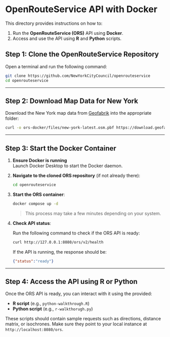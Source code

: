 
# OpenRouteService API with Docker

This directory provides instructions on how to:

1. Run the **OpenRouteService (ORS)** API using **Docker**.
2. Access and use the API using **R** and **Python** scripts.


## Step 1: Clone the OpenRouteService Repository

Open a terminal and run the following command:

```bash
git clone https://github.com/NewYorkCityCouncil/openrouteservice
cd openrouteservice
```

---

## Step 2: Download Map Data for New York

Download the New York map data from [Geofabrik](https://download.geofabrik.de/north-america/us/new-york.html) into the appropriate folder:

```bash
curl -o ors-docker/files/new-york-latest.osm.pbf https://download.geofabrik.de/north-america/us/new-york-latest.osm.pbf
```

---

## Step 3: Start the Docker Container

1. **Ensure Docker is running**  
   Launch Docker Desktop to start the Docker daemon.

2. **Navigate to the cloned ORS repository** (if not already there):

   ```bash
   cd openrouteservice
   ```

3. **Start the ORS container**:

   ```bash
   docker compose up -d
   ```

   > This process may take a few minutes depending on your system.

4. **Check API status**:

   Run the following command to check if the ORS API is ready:

   ```bash
   curl http://127.0.0.1:8080/ors/v2/health
   ```

   If the API is running, the response should be:

   ```json
   {"status":"ready"}
   ```

---

## Step 4: Access the API using R or Python

Once the ORS API is ready, you can interact with it using the provided:

- **R script** (e.g., `python-walkthrough.R`)
- **Python script** (e.g., `r-walkthorugh.py`)

These scripts should contain sample requests such as directions, distance matrix, or isochrones. Make sure they point to your local instance at `http://localhost:8080/ors`.

